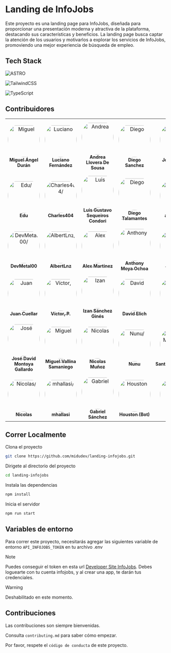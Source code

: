 
# Landing de InfoJobs

Este proyecto es una landing page para InfoJobs, diseñada para proporcionar una presentación moderna y atractiva de la plataforma, destacando sus características y beneficios. La landing page busca captar la atención de los usuarios y motivarlos a explorar los servicios de InfoJobs, promoviendo una mejor experiencia de búsqueda de empleo.


## Tech Stack

![ASTRO](https://img.shields.io/badge/astro-%23E34F26.svg?style=for-the-badge&logo=astro&logoColor=white)

![TailwindCSS](https://img.shields.io/badge/tailwindcss-%2338B2AC.svg?style=for-the-badge&logo=tailwind-css&logoColor=white)

![TypeScript](https://img.shields.io/badge/typescript-%23007ACC.svg?style=for-the-badge&logo=typescript&logoColor=white)


## Contribuidores

<table>
<tr>
    <td align="center" style="word-wrap: break-word; width: 150.0; height: 150.0">
        <a href=https://github.com/midudev>
            <img src=https://private-avatars.githubusercontent.com/u/1561955?jwt=eyJhbGciOiJIUzI1NiIsInR5cCI6IkpXVCJ9.eyJpc3MiOiJnaXRodWIuY29tIiwiYXVkIjoicmF3LmdpdGh1YnVzZXJjb250ZW50LmNvbSIsImtleSI6ImtleTEiLCJleHAiOjE3MzQ2NDA4MDAsIm5iZiI6MTczNDYzOTYwMCwicGF0aCI6Ii91LzE1NjE5NTUifQ.zG0vkyvDhA42if55z79BY8mbmBUkW1DSoFqUGCKAF-w&v=4 width="100;"  style="border-radius:50%;align-items:center;justify-content:center;overflow:hidden;padding-top:10px" alt=Miguel Ángel Durán/>
            <br />
            <sub style="font-size:14px"><b>Miguel Ángel Durán</b></sub>
        </a>
    </td>
    <td align="center" style="word-wrap: break-word; width: 150.0; height: 150.0">
        <a href=https://github.com/luchofseven>
            <img src=https://private-avatars.githubusercontent.com/u/82046975?jwt=eyJhbGciOiJIUzI1NiIsInR5cCI6IkpXVCJ9.eyJpc3MiOiJnaXRodWIuY29tIiwiYXVkIjoicmF3LmdpdGh1YnVzZXJjb250ZW50LmNvbSIsImtleSI6ImtleTEiLCJleHAiOjE3MzQ2NDA2ODAsIm5iZiI6MTczNDYzOTQ4MCwicGF0aCI6Ii91LzgyMDQ2OTc1In0.Ju3az5tq30vRnE6_IB7uhXWfe3gBX1e_VXD5tXLclNs&v=4 width="100;"  style="border-radius:50%;align-items:center;justify-content:center;overflow:hidden;padding-top:10px" alt=Luciano Fernández/>
            <br />
            <sub style="font-size:14px"><b>Luciano Fernández</b></sub>
        </a>
    </td>
    <td align="center" style="word-wrap: break-word; width: 150.0; height: 150.0">
        <a href=https://github.com/andreasop01>
            <img src=https://private-avatars.githubusercontent.com/u/124921019?jwt=eyJhbGciOiJIUzI1NiIsInR5cCI6IkpXVCJ9.eyJpc3MiOiJnaXRodWIuY29tIiwiYXVkIjoicmF3LmdpdGh1YnVzZXJjb250ZW50LmNvbSIsImtleSI6ImtleTEiLCJleHAiOjE3MzQ2NDEyMjAsIm5iZiI6MTczNDY0MDAyMCwicGF0aCI6Ii91LzEyNDkyMTAxOSJ9.o0PMQRaw1t5b3LJH4yVRcS8MEoQpz-A9ezHBfirD5eU&v=4 width="100;"  style="border-radius:50%;align-items:center;justify-content:center;overflow:hidden;padding-top:10px" alt=Andrea Llovera De Sousa/>
            <br />
            <sub style="font-size:14px"><b>Andrea Llovera De Sousa</b></sub>
        </a>
    </td>
    <td align="center" style="word-wrap: break-word; width: 150.0; height: 150.0">
        <a href=https://github.com/diego-dev018>
            <img src=https://private-avatars.githubusercontent.com/u/175571311?jwt=eyJhbGciOiJIUzI1NiIsInR5cCI6IkpXVCJ9.eyJpc3MiOiJnaXRodWIuY29tIiwiYXVkIjoicmF3LmdpdGh1YnVzZXJjb250ZW50LmNvbSIsImtleSI6ImtleTEiLCJleHAiOjE3MzQ2NDExNjAsIm5iZiI6MTczNDYzOTk2MCwicGF0aCI6Ii91LzE3NTU3MTMxMSJ9.QSHl8zI3JDQk_f2i3jsg_lkvZen0YlB65pmO5xjeznY&v=4 width="100;"  style="border-radius:50%;align-items:center;justify-content:center;overflow:hidden;padding-top:10px" alt=Diego Sanchez/>
            <br />
            <sub style="font-size:14px"><b>Diego Sanchez</b></sub>
        </a>
    </td>
    <td align="center" style="word-wrap: break-word; width: 150.0; height: 150.0">
        <a href=https://github.com/jordigd20>
            <img src=https://private-avatars.githubusercontent.com/u/60585963?jwt=eyJhbGciOiJIUzI1NiIsInR5cCI6IkpXVCJ9.eyJpc3MiOiJnaXRodWIuY29tIiwiYXVkIjoicmF3LmdpdGh1YnVzZXJjb250ZW50LmNvbSIsImtleSI6ImtleTEiLCJleHAiOjE3MzQ2NDEwNDAsIm5iZiI6MTczNDYzOTg0MCwicGF0aCI6Ii91LzYwNTg1OTYzIn0.z4c-n8fgR58dFwhQ3eCylyV9y_SZDYvJs5Ln2bvPNAQ&v=4 width="100;"  style="border-radius:50%;align-items:center;justify-content:center;overflow:hidden;padding-top:10px" alt=Jordi Gómez Devesa/>
            <br />
            <sub style="font-size:14px"><b>Jordi Gómez Devesa</b></sub>
        </a>
    </td>
    <td align="center" style="word-wrap: break-word; width: 150.0; height: 150.0">
        <a href=https://github.com/Melissa1221>
            <img src=https://private-avatars.githubusercontent.com/u/121834468?jwt=eyJhbGciOiJIUzI1NiIsInR5cCI6IkpXVCJ9.eyJpc3MiOiJnaXRodWIuY29tIiwiYXVkIjoicmF3LmdpdGh1YnVzZXJjb250ZW50LmNvbSIsImtleSI6ImtleTEiLCJleHAiOjE3MzQ2NDA4NjAsIm5iZiI6MTczNDYzOTY2MCwicGF0aCI6Ii91LzEyMTgzNDQ2OCJ9.gChl657bOtCkrHM38YYzWDQdkvMQ5pKYz0tMz0GUsjA&v=4 width="100;"  style="border-radius:50%;align-items:center;justify-content:center;overflow:hidden;padding-top:10px" alt=Melissa Iman Noriega/>
            <br />
            <sub style="font-size:14px"><b>Melissa Iman Noriega</b></sub>
        </a>
    </td>
</tr>
<tr>
    <td align="center" style="word-wrap: break-word; width: 150.0; height: 150.0">
        <a href=https://github.com/EduWTR>
            <img src=https://private-avatars.githubusercontent.com/u/139919492?jwt=eyJhbGciOiJIUzI1NiIsInR5cCI6IkpXVCJ9.eyJpc3MiOiJnaXRodWIuY29tIiwiYXVkIjoicmF3LmdpdGh1YnVzZXJjb250ZW50LmNvbSIsImtleSI6ImtleTEiLCJleHAiOjE3MzQ2NDExMDAsIm5iZiI6MTczNDYzOTkwMCwicGF0aCI6Ii91LzEzOTkxOTQ5MiJ9.OeNjk2wEnJokS5BxeLOZTmBSN3OHW_HOTMji7sE3c6A&v=4 width="100;"  style="border-radius:50%;align-items:center;justify-content:center;overflow:hidden;padding-top:10px" alt=Edu/>
            <br />
            <sub style="font-size:14px"><b>Edu</b></sub>
        </a>
    </td>
    <td align="center" style="word-wrap: break-word; width: 150.0; height: 150.0">
        <a href=https://github.com/Charlesss-0>
            <img src=https://private-avatars.githubusercontent.com/u/132224776?jwt=eyJhbGciOiJIUzI1NiIsInR5cCI6IkpXVCJ9.eyJpc3MiOiJnaXRodWIuY29tIiwiYXVkIjoicmF3LmdpdGh1YnVzZXJjb250ZW50LmNvbSIsImtleSI6ImtleTEiLCJleHAiOjE3MzQ2NDEyMjAsIm5iZiI6MTczNDY0MDAyMCwicGF0aCI6Ii91LzEzMjIyNDc3NiJ9._fE8JNqPpOSepPylMfmvMgNRpz4AeaCJjYpawpqdDgk&v=4 width="100;"  style="border-radius:50%;align-items:center;justify-content:center;overflow:hidden;padding-top:10px" alt=Charles404/>
            <br />
            <sub style="font-size:14px"><b>Charles404</b></sub>
        </a>
    </td>
    <td align="center" style="word-wrap: break-word; width: 150.0; height: 150.0">
        <a href=https://github.com/gusCreator>
            <img src=https://private-avatars.githubusercontent.com/u/147654561?jwt=eyJhbGciOiJIUzI1NiIsInR5cCI6IkpXVCJ9.eyJpc3MiOiJnaXRodWIuY29tIiwiYXVkIjoicmF3LmdpdGh1YnVzZXJjb250ZW50LmNvbSIsImtleSI6ImtleTEiLCJleHAiOjE3MzQ2NDA4MDAsIm5iZiI6MTczNDYzOTYwMCwicGF0aCI6Ii91LzE0NzY1NDU2MSJ9.z0EMy9HbPBwx-Iu6WWc1Bs-UEDfHz8qVNxbmYt4qBt4&v=4 width="100;"  style="border-radius:50%;align-items:center;justify-content:center;overflow:hidden;padding-top:10px" alt=Luis Gustavo Sequeiros Condori/>
            <br />
            <sub style="font-size:14px"><b>Luis Gustavo Sequeiros Condori</b></sub>
        </a>
    </td>
    <td align="center" style="word-wrap: break-word; width: 150.0; height: 150.0">
        <a href=https://github.com/DiegoT4l>
            <img src=https://private-avatars.githubusercontent.com/u/128425675?jwt=eyJhbGciOiJIUzI1NiIsInR5cCI6IkpXVCJ9.eyJpc3MiOiJnaXRodWIuY29tIiwiYXVkIjoicmF3LmdpdGh1YnVzZXJjb250ZW50LmNvbSIsImtleSI6ImtleTEiLCJleHAiOjE3MzQ2NDE0MDAsIm5iZiI6MTczNDY0MDIwMCwicGF0aCI6Ii91LzEyODQyNTY3NSJ9.byQy2yDd2N5QNFh1gxn0F8AGHXqj8T-zbAd_0e3TxNc&v=4 width="100;"  style="border-radius:50%;align-items:center;justify-content:center;overflow:hidden;padding-top:10px" alt=Diego Talamantes/>
            <br />
            <sub style="font-size:14px"><b>Diego Talamantes</b></sub>
        </a>
    </td>
    <td align="center" style="word-wrap: break-word; width: 150.0; height: 150.0">
        <a href=https://github.com/alesdevux>
            <img src=https://private-avatars.githubusercontent.com/u/76450853?jwt=eyJhbGciOiJIUzI1NiIsInR5cCI6IkpXVCJ9.eyJpc3MiOiJnaXRodWIuY29tIiwiYXVkIjoicmF3LmdpdGh1YnVzZXJjb250ZW50LmNvbSIsImtleSI6ImtleTEiLCJleHAiOjE3MzQ2NDEwNDAsIm5iZiI6MTczNDYzOTg0MCwicGF0aCI6Ii91Lzc2NDUwODUzIn0.UBoDmiqBQi0Dn9ON9wS6FGbW--O08FJ2BXJxCBjLacM&v=4 width="100;"  style="border-radius:50%;align-items:center;justify-content:center;overflow:hidden;padding-top:10px" alt=alesdevux/>
            <br />
            <sub style="font-size:14px"><b>alesdevux</b></sub>
        </a>
    </td>
    <td align="center" style="word-wrap: break-word; width: 150.0; height: 150.0">
        <a href=https://github.com/jimenezraul>
            <img src=https://private-avatars.githubusercontent.com/u/43713643?jwt=eyJhbGciOiJIUzI1NiIsInR5cCI6IkpXVCJ9.eyJpc3MiOiJnaXRodWIuY29tIiwiYXVkIjoicmF3LmdpdGh1YnVzZXJjb250ZW50LmNvbSIsImtleSI6ImtleTEiLCJleHAiOjE3MzQ2NDEwNDAsIm5iZiI6MTczNDYzOTg0MCwicGF0aCI6Ii91LzQzNzEzNjQzIn0.qKYmnd00GkRBn6vlGu94yRog2vw12_cIwVpO5FQiq68&v=4 width="100;"  style="border-radius:50%;align-items:center;justify-content:center;overflow:hidden;padding-top:10px" alt=Raul J./>
            <br />
            <sub style="font-size:14px"><b>Raul J.</b></sub>
        </a>
    </td>
</tr>
<tr>
    <td align="center" style="word-wrap: break-word; width: 150.0; height: 150.0">
        <a href=https://github.com/OctaEDLP00>
            <img src=https://private-avatars.githubusercontent.com/u/42822581?jwt=eyJhbGciOiJIUzI1NiIsInR5cCI6IkpXVCJ9.eyJpc3MiOiJnaXRodWIuY29tIiwiYXVkIjoicmF3LmdpdGh1YnVzZXJjb250ZW50LmNvbSIsImtleSI6ImtleTEiLCJleHAiOjE3MzQ2NDA4NjAsIm5iZiI6MTczNDYzOTY2MCwicGF0aCI6Ii91LzQyODIyNTgxIn0.roMUMHmm8PTo2C6K1aunWaTjOhF6UJ_l-OAGxSfSi5Y&v=4 width="100;"  style="border-radius:50%;align-items:center;justify-content:center;overflow:hidden;padding-top:10px" alt=DevMetal00/>
            <br />
            <sub style="font-size:14px"><b>DevMetal00</b></sub>
        </a>
    </td>
    <td align="center" style="word-wrap: break-word; width: 150.0; height: 150.0">
        <a href=https://github.com/AlbertLnz>
            <img src=https://private-avatars.githubusercontent.com/u/120119395?jwt=eyJhbGciOiJIUzI1NiIsInR5cCI6IkpXVCJ9.eyJpc3MiOiJnaXRodWIuY29tIiwiYXVkIjoicmF3LmdpdGh1YnVzZXJjb250ZW50LmNvbSIsImtleSI6ImtleTEiLCJleHAiOjE3MzQ2NDA2ODAsIm5iZiI6MTczNDYzOTQ4MCwicGF0aCI6Ii91LzEyMDExOTM5NSJ9.EVks3epG7M8m8aD_X-a3o3tO3jFeiX78kt9VYf5dS3o&v=4 width="100;"  style="border-radius:50%;align-items:center;justify-content:center;overflow:hidden;padding-top:10px" alt=AlbertLnz/>
            <br />
            <sub style="font-size:14px"><b>AlbertLnz</b></sub>
        </a>
    </td>
    <td align="center" style="word-wrap: break-word; width: 150.0; height: 150.0">
        <a href=https://github.com/aalexmrt>
            <img src=https://private-avatars.githubusercontent.com/u/67644735?jwt=eyJhbGciOiJIUzI1NiIsInR5cCI6IkpXVCJ9.eyJpc3MiOiJnaXRodWIuY29tIiwiYXVkIjoicmF3LmdpdGh1YnVzZXJjb250ZW50LmNvbSIsImtleSI6ImtleTEiLCJleHAiOjE3MzQ2NDEwNDAsIm5iZiI6MTczNDYzOTg0MCwicGF0aCI6Ii91LzY3NjQ0NzM1In0.edWp8NHTJc5EAIzmoVPrFHOjI8ShypssxLnmOrLTozk&v=4 width="100;"  style="border-radius:50%;align-items:center;justify-content:center;overflow:hidden;padding-top:10px" alt=Alex Martinez/>
            <br />
            <sub style="font-size:14px"><b>Alex Martinez</b></sub>
        </a>
    </td>
    <td align="center" style="word-wrap: break-word; width: 150.0; height: 150.0">
        <a href=https://github.com/Anthonazo>
            <img src=https://private-avatars.githubusercontent.com/u/118082256?jwt=eyJhbGciOiJIUzI1NiIsInR5cCI6IkpXVCJ9.eyJpc3MiOiJnaXRodWIuY29tIiwiYXVkIjoicmF3LmdpdGh1YnVzZXJjb250ZW50LmNvbSIsImtleSI6ImtleTEiLCJleHAiOjE3MzQ2NDA5ODAsIm5iZiI6MTczNDYzOTc4MCwicGF0aCI6Ii91LzExODA4MjI1NiJ9.vLFoyf0CYJ1zPhcEi-o9kkut16dok0ZLUedxKtZnSQw&v=4 width="100;"  style="border-radius:50%;align-items:center;justify-content:center;overflow:hidden;padding-top:10px" alt=Anthony Moya Ochoa/>
            <br />
            <sub style="font-size:14px"><b>Anthony Moya Ochoa</b></sub>
        </a>
    </td>
    <td align="center" style="word-wrap: break-word; width: 150.0; height: 150.0">
        <a href=https://github.com/javimata>
            <img src=https://private-avatars.githubusercontent.com/u/2237207?jwt=eyJhbGciOiJIUzI1NiIsInR5cCI6IkpXVCJ9.eyJpc3MiOiJnaXRodWIuY29tIiwiYXVkIjoicmF3LmdpdGh1YnVzZXJjb250ZW50LmNvbSIsImtleSI6ImtleTEiLCJleHAiOjE3MzQ2NDEwNDAsIm5iZiI6MTczNDYzOTg0MCwicGF0aCI6Ii91LzIyMzcyMDcifQ.qTZ_GZxYVTDsaGwEha_48qBTwfNiHbxEKTvlU_o2BSY&v=4 width="100;"  style="border-radius:50%;align-items:center;justify-content:center;overflow:hidden;padding-top:10px" alt=Javi Mata/>
            <br />
            <sub style="font-size:14px"><b>Javi Mata</b></sub>
        </a>
    </td>
    <td align="center" style="word-wrap: break-word; width: 150.0; height: 150.0">
        <a href=https://github.com/frodriguezmtnz>
            <img src=https://private-avatars.githubusercontent.com/u/28347263?jwt=eyJhbGciOiJIUzI1NiIsInR5cCI6IkpXVCJ9.eyJpc3MiOiJnaXRodWIuY29tIiwiYXVkIjoicmF3LmdpdGh1YnVzZXJjb250ZW50LmNvbSIsImtleSI6ImtleTEiLCJleHAiOjE3MzQ2NDA3NDAsIm5iZiI6MTczNDYzOTU0MCwicGF0aCI6Ii91LzI4MzQ3MjYzIn0.fs5JfrSvisI9Gecs4ijpidkYD_2wROjr-Elg_MC3TNs&v=4 width="100;"  style="border-radius:50%;align-items:center;justify-content:center;overflow:hidden;padding-top:10px" alt=Felipe Rodriguez/>
            <br />
            <sub style="font-size:14px"><b>Felipe Rodriguez</b></sub>
        </a>
    </td>
</tr>
<tr>
    <td align="center" style="word-wrap: break-word; width: 150.0; height: 150.0">
        <a href=https://github.com/juanjk24>
            <img src=https://private-avatars.githubusercontent.com/u/147955917?jwt=eyJhbGciOiJIUzI1NiIsInR5cCI6IkpXVCJ9.eyJpc3MiOiJnaXRodWIuY29tIiwiYXVkIjoicmF3LmdpdGh1YnVzZXJjb250ZW50LmNvbSIsImtleSI6ImtleTEiLCJleHAiOjE3MzQ2NDExNjAsIm5iZiI6MTczNDYzOTk2MCwicGF0aCI6Ii91LzE0Nzk1NTkxNyJ9.kb-0qDMrLuny45cjMFf6bIQDeE3ty1lkkvB75Ws0RrQ&v=4 width="100;"  style="border-radius:50%;align-items:center;justify-content:center;overflow:hidden;padding-top:10px" alt=Juan Cuellar/>
            <br />
            <sub style="font-size:14px"><b>Juan Cuellar</b></sub>
        </a>
    </td>
    <td align="center" style="word-wrap: break-word; width: 150.0; height: 150.0">
        <a href=https://github.com/vicvenpet>
            <img src=https://private-avatars.githubusercontent.com/u/74773810?jwt=eyJhbGciOiJIUzI1NiIsInR5cCI6IkpXVCJ9.eyJpc3MiOiJnaXRodWIuY29tIiwiYXVkIjoicmF3LmdpdGh1YnVzZXJjb250ZW50LmNvbSIsImtleSI6ImtleTEiLCJleHAiOjE3MzQ2NDA4NjAsIm5iZiI6MTczNDYzOTY2MCwicGF0aCI6Ii91Lzc0NzczODEwIn0.19kFqDBNoC2MDYdrWPDLVaEnayiuc-vTf_2OEjFrQgo&v=4 width="100;"  style="border-radius:50%;align-items:center;justify-content:center;overflow:hidden;padding-top:10px" alt=Víctor, P./>
            <br />
            <sub style="font-size:14px"><b>Víctor, P.</b></sub>
        </a>
    </td>
    <td align="center" style="word-wrap: break-word; width: 150.0; height: 150.0">
        <a href=https://github.com/IzanMen>
            <img src=https://private-avatars.githubusercontent.com/u/175528066?jwt=eyJhbGciOiJIUzI1NiIsInR5cCI6IkpXVCJ9.eyJpc3MiOiJnaXRodWIuY29tIiwiYXVkIjoicmF3LmdpdGh1YnVzZXJjb250ZW50LmNvbSIsImtleSI6ImtleTEiLCJleHAiOjE3MzQ2NDA2ODAsIm5iZiI6MTczNDYzOTQ4MCwicGF0aCI6Ii91LzE3NTUyODA2NiJ9.-2ZGHrBR7QOgj8URqJo-ZB_n_HS51iOnK5JOg5rr4Wo&v=4 width="100;"  style="border-radius:50%;align-items:center;justify-content:center;overflow:hidden;padding-top:10px" alt=Izan Sánchez Ginés/>
            <br />
            <sub style="font-size:14px"><b>Izan Sánchez Ginés</b></sub>
        </a>
    </td>
    <td align="center" style="word-wrap: break-word; width: 150.0; height: 150.0">
        <a href=https://github.com/DavidxDl>
            <img src=https://private-avatars.githubusercontent.com/u/112674521?jwt=eyJhbGciOiJIUzI1NiIsInR5cCI6IkpXVCJ9.eyJpc3MiOiJnaXRodWIuY29tIiwiYXVkIjoicmF3LmdpdGh1YnVzZXJjb250ZW50LmNvbSIsImtleSI6ImtleTEiLCJleHAiOjE3MzQ2NDE0NjAsIm5iZiI6MTczNDY0MDI2MCwicGF0aCI6Ii91LzExMjY3NDUyMSJ9.ypxpgxEPuxOawlpTXxU6jGdNK8RWAsoP8E4sncrcLRw&v=4 width="100;"  style="border-radius:50%;align-items:center;justify-content:center;overflow:hidden;padding-top:10px" alt=David Elich/>
            <br />
            <sub style="font-size:14px"><b>David Elich</b></sub>
        </a>
    </td>
    <td align="center" style="word-wrap: break-word; width: 150.0; height: 150.0">
        <a href=https://github.com/Bielis08>
            <img src=https://private-avatars.githubusercontent.com/u/67327678?jwt=eyJhbGciOiJIUzI1NiIsInR5cCI6IkpXVCJ9.eyJpc3MiOiJnaXRodWIuY29tIiwiYXVkIjoicmF3LmdpdGh1YnVzZXJjb250ZW50LmNvbSIsImtleSI6ImtleTEiLCJleHAiOjE3MzQ2NDExNjAsIm5iZiI6MTczNDYzOTk2MCwicGF0aCI6Ii91LzY3MzI3Njc4In0.tpGvSuhz5-JradxcVIrKnQ1utc2_ulX0axStA2p4Xro&v=4 width="100;"  style="border-radius:50%;align-items:center;justify-content:center;overflow:hidden;padding-top:10px" alt=Bielis08/>
            <br />
            <sub style="font-size:14px"><b>Bielis08</b></sub>
        </a>
    </td>
    <td align="center" style="word-wrap: break-word; width: 150.0; height: 150.0">
        <a href=https://github.com/jeremiasgiorgi>
            <img src=https://private-avatars.githubusercontent.com/u/117943583?jwt=eyJhbGciOiJIUzI1NiIsInR5cCI6IkpXVCJ9.eyJpc3MiOiJnaXRodWIuY29tIiwiYXVkIjoicmF3LmdpdGh1YnVzZXJjb250ZW50LmNvbSIsImtleSI6ImtleTEiLCJleHAiOjE3MzQ2NDA4MDAsIm5iZiI6MTczNDYzOTYwMCwicGF0aCI6Ii91LzExNzk0MzU4MyJ9.ZCyps9kpwk0EmBItZOmzmxs3d-_xUNBCgb3ifZfqwfw&v=4 width="100;"  style="border-radius:50%;align-items:center;justify-content:center;overflow:hidden;padding-top:10px" alt=Jeremías Giorgi/>
            <br />
            <sub style="font-size:14px"><b>Jeremías Giorgi</b></sub>
        </a>
    </td>
</tr>
<tr>
    <td align="center" style="word-wrap: break-word; width: 150.0; height: 150.0">
        <a href=https://github.com/jdmg-it>
            <img src=https://private-avatars.githubusercontent.com/u/78799535?jwt=eyJhbGciOiJIUzI1NiIsInR5cCI6IkpXVCJ9.eyJpc3MiOiJnaXRodWIuY29tIiwiYXVkIjoicmF3LmdpdGh1YnVzZXJjb250ZW50LmNvbSIsImtleSI6ImtleTEiLCJleHAiOjE3MzQ2NDA4NjAsIm5iZiI6MTczNDYzOTY2MCwicGF0aCI6Ii91Lzc4Nzk5NTM1In0.sdnfC_7fthAUmgTG_e1Uj7-i2oWjFTcWwQHNLAFtDqM&v=4 width="100;"  style="border-radius:50%;align-items:center;justify-content:center;overflow:hidden;padding-top:10px" alt=José David Montoya Gallardo/>
            <br />
            <sub style="font-size:14px"><b>José David Montoya Gallardo</b></sub>
        </a>
    </td>
    <td align="center" style="word-wrap: break-word; width: 150.0; height: 150.0">
        <a href=https://github.com/MiguelVallina2002>
            <img src=https://private-avatars.githubusercontent.com/u/93439131?jwt=eyJhbGciOiJIUzI1NiIsInR5cCI6IkpXVCJ9.eyJpc3MiOiJnaXRodWIuY29tIiwiYXVkIjoicmF3LmdpdGh1YnVzZXJjb250ZW50LmNvbSIsImtleSI6ImtleTEiLCJleHAiOjE3MzQ2NDA5ODAsIm5iZiI6MTczNDYzOTc4MCwicGF0aCI6Ii91LzkzNDM5MTMxIn0.ia2hcW1qPnthN7XeezbA5Sox899SMSKSe6hDFY_nD-w&v=4 width="100;"  style="border-radius:50%;align-items:center;justify-content:center;overflow:hidden;padding-top:10px" alt=Miguel Vallina Samaniego/>
            <br />
            <sub style="font-size:14px"><b>Miguel Vallina Samaniego</b></sub>
        </a>
    </td>
    <td align="center" style="word-wrap: break-word; width: 150.0; height: 150.0">
        <a href=https://github.com/NicolasMunozC>
            <img src=https://private-avatars.githubusercontent.com/u/84532538?jwt=eyJhbGciOiJIUzI1NiIsInR5cCI6IkpXVCJ9.eyJpc3MiOiJnaXRodWIuY29tIiwiYXVkIjoicmF3LmdpdGh1YnVzZXJjb250ZW50LmNvbSIsImtleSI6ImtleTEiLCJleHAiOjE3MzQ2NDE1MjAsIm5iZiI6MTczNDY0MDMyMCwicGF0aCI6Ii91Lzg0NTMyNTM4In0.QMNILEZa-ubHq30mqNZVmlHeyPShRR2FEARLkVkhX04&v=4 width="100;"  style="border-radius:50%;align-items:center;justify-content:center;overflow:hidden;padding-top:10px" alt=Nicolas Muñoz/>
            <br />
            <sub style="font-size:14px"><b>Nicolas Muñoz</b></sub>
        </a>
    </td>
    <td align="center" style="word-wrap: break-word; width: 150.0; height: 150.0">
        <a href=https://github.com/KoenigDev>
            <img src=https://private-avatars.githubusercontent.com/u/160176319?jwt=eyJhbGciOiJIUzI1NiIsInR5cCI6IkpXVCJ9.eyJpc3MiOiJnaXRodWIuY29tIiwiYXVkIjoicmF3LmdpdGh1YnVzZXJjb250ZW50LmNvbSIsImtleSI6ImtleTEiLCJleHAiOjE3MzQ2NDA5MjAsIm5iZiI6MTczNDYzOTcyMCwicGF0aCI6Ii91LzE2MDE3NjMxOSJ9.QLbv8KUyU0Jkz7F8REhLYPhA82BOm50GUwJsQzQyVT0&v=4 width="100;"  style="border-radius:50%;align-items:center;justify-content:center;overflow:hidden;padding-top:10px" alt=Nunu/>
            <br />
            <sub style="font-size:14px"><b>Nunu</b></sub>
        </a>
    </td>
    <td align="center" style="word-wrap: break-word; width: 150.0; height: 150.0">
        <a href=https://github.com/SantiagoManchola>
            <img src=https://private-avatars.githubusercontent.com/u/155041787?jwt=eyJhbGciOiJIUzI1NiIsInR5cCI6IkpXVCJ9.eyJpc3MiOiJnaXRodWIuY29tIiwiYXVkIjoicmF3LmdpdGh1YnVzZXJjb250ZW50LmNvbSIsImtleSI6ImtleTEiLCJleHAiOjE3MzQ2NDE0NjAsIm5iZiI6MTczNDY0MDI2MCwicGF0aCI6Ii91LzE1NTA0MTc4NyJ9.V6YipnkxuU6TwSjmqPZyhqBGnDhVgUuxgkmN8tYZEC0&v=4 width="100;"  style="border-radius:50%;align-items:center;justify-content:center;overflow:hidden;padding-top:10px" alt=SantiagoManchola/>
            <br />
            <sub style="font-size:14px"><b>SantiagoManchola</b></sub>
        </a>
    </td>
    <td align="center" style="word-wrap: break-word; width: 150.0; height: 150.0">
        <a href=https://github.com/Vctorqui>
            <img src=https://private-avatars.githubusercontent.com/u/108197038?jwt=eyJhbGciOiJIUzI1NiIsInR5cCI6IkpXVCJ9.eyJpc3MiOiJnaXRodWIuY29tIiwiYXVkIjoicmF3LmdpdGh1YnVzZXJjb250ZW50LmNvbSIsImtleSI6ImtleTEiLCJleHAiOjE3MzQ2NDA2ODAsIm5iZiI6MTczNDYzOTQ4MCwicGF0aCI6Ii91LzEwODE5NzAzOCJ9.uBN98GxJRFv7ea2AhhAF4wke8H3irZOjsWlJIme2_Og&v=4 width="100;"  style="border-radius:50%;align-items:center;justify-content:center;overflow:hidden;padding-top:10px" alt=Víctor Quiñones/>
            <br />
            <sub style="font-size:14px"><b>Víctor Quiñones</b></sub>
        </a>
    </td>
</tr>
<tr>
    <td align="center" style="word-wrap: break-word; width: 150.0; height: 150.0">
        <a href=https://github.com/WachoCode>
            <img src=https://private-avatars.githubusercontent.com/u/130874756?jwt=eyJhbGciOiJIUzI1NiIsInR5cCI6IkpXVCJ9.eyJpc3MiOiJnaXRodWIuY29tIiwiYXVkIjoicmF3LmdpdGh1YnVzZXJjb250ZW50LmNvbSIsImtleSI6ImtleTEiLCJleHAiOjE3MzQ2NDA5ODAsIm5iZiI6MTczNDYzOTc4MCwicGF0aCI6Ii91LzEzMDg3NDc1NiJ9.M0ex6MR-kxE3hDnFP-2jimjSBJnm7a9Mna4VOBkybqU&v=4 width="100;"  style="border-radius:50%;align-items:center;justify-content:center;overflow:hidden;padding-top:10px" alt=Nicolas/>
            <br />
            <sub style="font-size:14px"><b>Nicolas</b></sub>
        </a>
    </td>
    <td align="center" style="word-wrap: break-word; width: 150.0; height: 150.0">
        <a href=https://github.com/flendoh>
            <img src=https://private-avatars.githubusercontent.com/u/51726730?jwt=eyJhbGciOiJIUzI1NiIsInR5cCI6IkpXVCJ9.eyJpc3MiOiJnaXRodWIuY29tIiwiYXVkIjoicmF3LmdpdGh1YnVzZXJjb250ZW50LmNvbSIsImtleSI6ImtleTEiLCJleHAiOjE3MzQ2NDA5ODAsIm5iZiI6MTczNDYzOTc4MCwicGF0aCI6Ii91LzUxNzI2NzMwIn0.bK6PfJQVzSxKRCtOE1bpqjXzb_s9lDrZyPoxs0Ffuuw&v=4 width="100;"  style="border-radius:50%;align-items:center;justify-content:center;overflow:hidden;padding-top:10px" alt=mhallasi/>
            <br />
            <sub style="font-size:14px"><b>mhallasi</b></sub>
        </a>
    </td>
    <td align="center" style="word-wrap: break-word; width: 150.0; height: 150.0">
        <a href=https://github.com/grabieh>
            <img src=https://private-avatars.githubusercontent.com/u/123573944?jwt=eyJhbGciOiJIUzI1NiIsInR5cCI6IkpXVCJ9.eyJpc3MiOiJnaXRodWIuY29tIiwiYXVkIjoicmF3LmdpdGh1YnVzZXJjb250ZW50LmNvbSIsImtleSI6ImtleTEiLCJleHAiOjE3MzQ2NDE0MDAsIm5iZiI6MTczNDY0MDIwMCwicGF0aCI6Ii91LzEyMzU3Mzk0NCJ9.21VFISQGzEh3NiddwQgQ54QHy-2szmu9MCQQAChUFkI&v=4 width="100;"  style="border-radius:50%;align-items:center;justify-content:center;overflow:hidden;padding-top:10px" alt=Gabriel Sánchez/>
            <br />
            <sub style="font-size:14px"><b>Gabriel Sánchez</b></sub>
        </a>
    </td>
    <td align="center" style="word-wrap: break-word; width: 150.0; height: 150.0">
        <a href=https://github.com/astrobot-houston>
            <img src=https://private-avatars.githubusercontent.com/u/108291165?jwt=eyJhbGciOiJIUzI1NiIsInR5cCI6IkpXVCJ9.eyJpc3MiOiJnaXRodWIuY29tIiwiYXVkIjoicmF3LmdpdGh1YnVzZXJjb250ZW50LmNvbSIsImtleSI6ImtleTEiLCJleHAiOjE3MzQ2NDE0MDAsIm5iZiI6MTczNDY0MDIwMCwicGF0aCI6Ii91LzEwODI5MTE2NSJ9.qixw1YILg2spHB9TSFTJ9hV-cm_DpGDUIF_Uv1BelWQ&v=4 width="100;"  style="border-radius:50%;align-items:center;justify-content:center;overflow:hidden;padding-top:10px" alt=Houston (Bot)/>
            <br />
            <sub style="font-size:14px"><b>Houston (Bot)</b></sub>
        </a>
    </td>
    <td align="center" style="word-wrap: break-word; width: 150.0; height: 150.0">
        <a href=https://github.com/juanqui-art>
            <img src=https://private-avatars.githubusercontent.com/u/56309315?jwt=eyJhbGciOiJIUzI1NiIsInR5cCI6IkpXVCJ9.eyJpc3MiOiJnaXRodWIuY29tIiwiYXVkIjoicmF3LmdpdGh1YnVzZXJjb250ZW50LmNvbSIsImtleSI6ImtleTEiLCJleHAiOjE3MzQ2NDEwNDAsIm5iZiI6MTczNDYzOTg0MCwicGF0aCI6Ii91LzU2MzA5MzE1In0.AzV9T53XXhh8xqKwYuAepltJdvX8qtF-wZGmHFtSyo4&v=4 width="100;"  style="border-radius:50%;align-items:center;justify-content:center;overflow:hidden;padding-top:10px" alt=juanqui/>
            <br />
            <sub style="font-size:14px"><b>juanqui</b></sub>
        </a>
    </td>
    <td align="center" style="word-wrap: break-word; width: 150.0; height: 150.0">
        <a href=https://github.com/saulChavin>
            <img src=https://private-avatars.githubusercontent.com/u/48201023?jwt=eyJhbGciOiJIUzI1NiIsInR5cCI6IkpXVCJ9.eyJpc3MiOiJnaXRodWIuY29tIiwiYXVkIjoicmF3LmdpdGh1YnVzZXJjb250ZW50LmNvbSIsImtleSI6ImtleTEiLCJleHAiOjE3MzQ2NDExMDAsIm5iZiI6MTczNDYzOTkwMCwicGF0aCI6Ii91LzQ4MjAxMDIzIn0.4qC3LcSySrcTfan6rJahGPrqSzAdSGuBb06NgYR-dDc&v=4 width="100;"  style="border-radius:50%;align-items:center;justify-content:center;overflow:hidden;padding-top:10px" alt=saulChavin/>
            <br />
            <sub style="font-size:14px"><b>saulChavin</b></sub>
        </a>
    </td>
</tr>
</table>


## Correr Localmente

Clona el proyecto

```bash
git clone https://github.com/midudev/landing-infojobs.git
```

Dirigete al directorio del proyecto

```bash
cd landing-infojobs
```

Instala las dependencias

```bash
npm install
```

Inicia el servidor

```bash
npm run start
```


## Variables de entorno

Para correr este proyecto, necesitarás agregar las siguientes variable de entorno `API_INFOJOBS_TOKEN` en tu archivo .env

> [!NOTE]
> Puedes conseguir el token en esta url [Developer Site InfoJobs](https://developer.infojobs.net/).
> Debes loguearte con tu cuenta infojobs, y al crear una app, te darán tus credenciales.

> [!WARNING]
> Deshabilitado en este momento.

## Contribuciones

Las contribuciones son siempre bienvenidas.

Consulta `contributing.md` para saber cómo empezar.

Por favor, respete el `código de conducta` de este proyecto.

